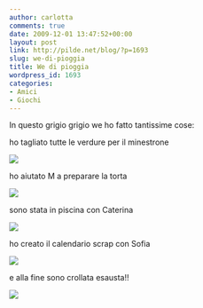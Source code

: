 ```yaml
---
author: carlotta
comments: true
date: 2009-12-01 13:47:52+00:00
layout: post
link: http://pilde.net/blog/?p=1693
slug: we-di-pioggia
title: We di pioggia
wordpress_id: 1693
categories:
- Amici
- Giochi
---
```


In questo grigio grigio we ho fatto tantissime cose:

ho tagliato tutte le verdure per il minestrone

![]({{baseurl}}/uploads/2009/12/minestrone.jpg)




ho aiutato M a preparare la torta

![]({{baseurl}}/uploads/2009/12/torta.jpg)


sono stata in piscina con Caterina

![]({{baseurl}}/uploads/2009/12/piscina.jpg)




ho creato il calendario scrap con Sofia

![]({{baseurl}}/uploads/2009/12/calendario.jpg)




e alla fine sono crollata esausta!!

![]({{baseurl}}/uploads/2009/12/sonnone.jpg)



